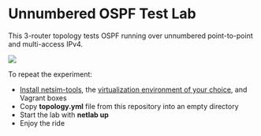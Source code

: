 # Unnumbered OSPF Test Lab

This 3-router topology tests OSPF running over unnumbered point-to-point and multi-access IPv4.

![](topology.png)

To repeat the experiment:

* [Install netsim-tools](https://netsim-tools.readthedocs.io/en/latest/install.html), the [virtualization environment of your choice](https://netsim-tools.readthedocs.io/en/latest/install.html#building-the-lab-environment), and Vagrant boxes
* Copy **topology.yml** file from this repository into an empty directory
* Start the lab with **netlab up**
* Enjoy the ride
